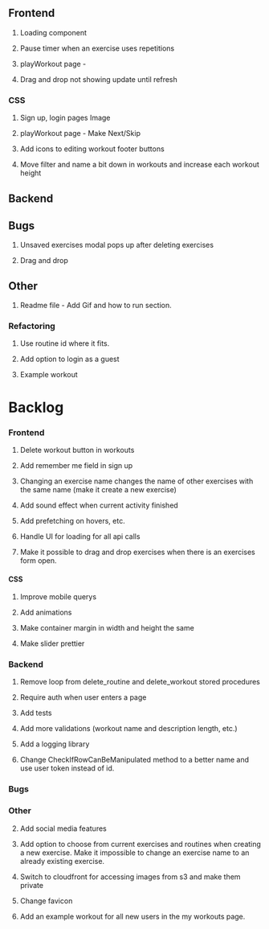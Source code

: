 ## Frontend

1. Loading component

2. Pause timer when an exercise uses repetitions
3. playWorkout page -

4. Drag and drop not showing update until refresh

### CSS

1. Sign up, login pages Image

2. playWorkout page - Make Next/Skip

3. Add icons to editing workout footer buttons

4. Move filter and name a bit down in workouts and increase each workout height

## Backend

## Bugs

1. Unsaved exercises modal pops up after deleting exercises

2. Drag and drop

## Other

1. Readme file - Add Gif and how to run section.

### Refactoring

1. Use routine id where it fits.

3. Add option to login as a guest

4. Example workout

# Backlog

### Frontend

1. Delete workout button in workouts

2. Add remember me field in sign up

3. Changing an exercise name changes the name of other exercises with the same name (make it create a new exercise)

4. Add sound effect when current activity finished

5. Add prefetching on hovers, etc.

6. Handle UI for loading for all api calls

7. Make it possible to drag and drop exercises when there is an exercises form open.

#### CSS

1. Improve mobile querys

2. Add animations

3. Make container margin in width and height the same

4. Make slider prettier

### Backend

1. Remove loop from delete_routine and delete_workout stored procedures

2. Require auth when user enters a page

3. Add tests

4. Add more validations (workout name and description length, etc.)

5. Add a logging library

6. Change CheckIfRowCanBeManipulated method to a better name and use user token instead of id.

### Bugs

### Other

2. Add social media features

3. Add option to choose from current exercises and routines when creating a new exercise.
   Make it impossible to change an exercise name to an already existing exercise.

4. Switch to cloudfront for accessing images from s3 and make them private

5. Change favicon

6. Add an example workout for all new users in the my workouts page.
